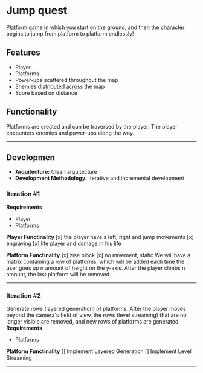 # Jump quest
Platform game in which you start on the ground, and then the character begins to jump from platform to platform endlessly!

## Features
- Player
- Platforms
- Power-ups scattered throughout the map
- Enemies distributed across the map
- Score based on distance

## Functionality
Platforms are created and can be traversed by the player. The player encounters enemies and power-ups along the way.
___

## Developmen
- **Arquitecture:** Clean arquitecture
- **Development Methodology:** Iterative and incremental development

### Iteration #1
**Requirements**
- Player
- Platforms

**Player Functinality**
    [x] the player have a left, right and jump movements
    [x] engraving
    [x] life player and damage in his life

**Platform Functinality**
    [x] zise block
    [x] no mivement, static
We will have a matrix containing a row of platforms, which will be added each time the user goes up n amount of height on the y-axis. After the player climbs n amount, the last platform will be removed.
___
### Iteration #2
Generate rows (layered generation) of platforms. After the player moves beyond the camera's field of view, the rows (level streaming) that are no longer visible are removed, and new rows of platforms are generated.
**Requirements**
- Platforms

**Platform Functinality**
    [] Implement Layered Generation
    [] Implement Level Streaming
___
